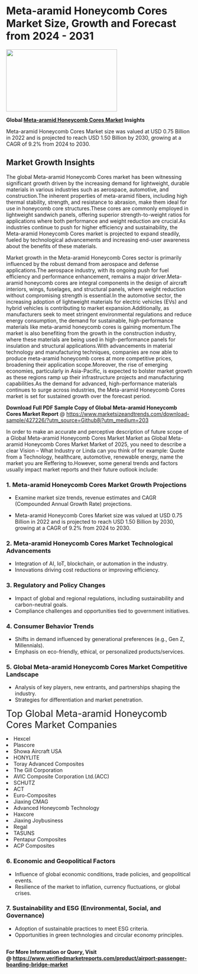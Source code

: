 <H1>Meta-aramid Honeycomb Cores Market Size, Growth and Forecast from 2024 - 2031</H1><img class="aligncenter size-medium wp-image-584254" src="https://thirdeyenews.in/wp-content/uploads/2024/09/Global-Market-Research-300x168.jpeg" alt="" width="300" height="168" /><p><strong>Global&nbsp;<a href="https://www.marketsizeandtrends.com/download-sample/427226/?utm_source=Github8j?utm_medium=203">Meta-aramid Honeycomb Cores Market</a> Insights</strong></p><p>Meta-aramid Honeycomb Cores Market size was valued at USD 0.75 Billion in 2022 and is projected to reach USD 1.50 Billion by 2030, growing at a CAGR of 9.2% from 2024 to 2030.</p><p><h2>Market Growth Insights</h2> <p>The global Meta-aramid Honeycomb Cores market has been witnessing significant growth driven by the increasing demand for lightweight, durable materials in various industries such as aerospace, automotive, and construction.The inherent properties of meta-aramid fibers, including high thermal stability, strength, and resistance to abrasion, make them ideal for use in honeycomb core structures.These cores are commonly employed in lightweight sandwich panels, offering superior strength-to-weight ratios for applications where both performance and weight reduction are crucial.As industries continue to push for higher efficiency and sustainability, the Meta-aramid Honeycomb Cores market is projected to expand steadily, fueled by technological advancements and increasing end-user awareness about the benefits of these materials. </p> <p>Market growth in the Meta-aramid Honeycomb Cores sector is primarily influenced by the robust demand from aerospace and defense applications.The aerospace industry, with its ongoing push for fuel efficiency and performance enhancement, remains a major driver.Meta-aramid honeycomb cores are integral components in the design of aircraft interiors, wings, fuselages, and structural panels, where weight reduction without compromising strength is essential.In the automotive sector, the increasing adoption of lightweight materials for electric vehicles (EVs) and hybrid vehicles is contributing to market expansion.Additionally, as manufacturers seek to meet stringent environmental regulations and reduce energy consumption, the demand for sustainable, high-performance materials like meta-aramid honeycomb cores is gaining momentum.The market is also benefiting from the growth in the construction industry, where these materials are being used in high-performance panels for insulation and structural applications.With advancements in material technology and manufacturing techniques, companies are now able to produce meta-aramid honeycomb cores at more competitive prices, broadening their application scope.Moreover, the rise of emerging economies, particularly in Asia-Pacific, is expected to bolster market growth as these regions ramp up their infrastructure projects and manufacturing capabilities.As the demand for advanced, high-performance materials continues to surge across industries, the Meta-aramid Honeycomb Cores market is set for sustained growth over the forecast period.</p><p><span class=""><strong>Download Full PDF Sample Copy of Global Meta-aramid Honeycomb Cores Market Report</strong> @ <a href="https://www.marketsizeandtrends.com/download-sample/427226/?utm_source=Github8j?utm_medium=203" target="_blank">https://www.marketsizeandtrends.com/download-sample/427226/?utm_source=Github8j?utm_medium=203</a></span></p><p>In order to make an accurate and perceptive description of future scope of a Global&nbsp;Meta-aramid Honeycomb Cores Market Market as Global&nbsp;Meta-aramid Honeycomb Cores Market Market of 2025, you need to describe a clear Vision &ndash; What Industry or Linda can you think of for example: Quote from a Technology, healthcare, automotive, renewable energy, name the market you are Reffering to.However, some general trends and factors usually impact market reports and their future outlook include:</p><h3>1.&nbsp;<strong>Meta-aramid Honeycomb Cores Market Growth Projections</strong></h3><ul><li>Examine market size trends, revenue estimates and CAGR (Compounded Annual Growth Rate) projections.</li><li><p>Meta-aramid Honeycomb Cores Market size was valued at USD 0.75 Billion in 2022 and is projected to reach USD 1.50 Billion by 2030, growing at a CAGR of 9.2% from 2024 to 2030.</p></li></ul><h3>2.&nbsp;<strong>Meta-aramid Honeycomb Cores Market Technological Advancements</strong></h3><ul><li>Integration of AI, IoT, blockchain, or automation in the industry.</li><li>Innovations driving cost reductions or improving efficiency.</li></ul><h3>3.&nbsp;<strong>Regulatory and Policy Changes</strong></h3><ul><li>Impact of global and regional regulations, including sustainability and carbon-neutral goals.</li><li>Compliance challenges and opportunities tied to government initiatives.</li></ul><h3>4.&nbsp;<strong>Consumer Behavior Trends</strong></h3><ul><li>Shifts in demand influenced by generational preferences (e.g., Gen Z, Millennials).</li><li>Emphasis on eco-friendly, ethical, or personalized products/services.</li></ul><h3>5.&nbsp;<strong>Global Meta-aramid Honeycomb Cores Market Competitive Landscape</strong></h3><ul><li>Analysis of key players, new entrants, and partnerships shaping the industry.</li><li>Strategies for differentiation and market penetration.</li></ul><p data-pm-slice="1 1 []"><span style="color: inherit; font-family: inherit; font-size: 25px;">Top Global Meta-aramid Honeycomb Cores Market Companies</span></p><div class="" data-test-id=""><p><li>Hexcel</li><li> Plascore</li><li> Showa Aircraft USA</li><li> HONYLITE</li><li> Toray Advanced Composites</li><li> The Gill Corporation</li><li> AVIC Composite Corporation Ltd.(ACC)</li><li> SCHUTZ</li><li> ACT</li><li> Euro-Composites</li><li> Jiaxing CMAG</li><li> Advanced Honeycomb Technology</li><li> Haxcore</li><li> Jiaxing Joybusiness</li><li> Regal</li><li> TASUNS</li><li> Pentapur Composites</li><li> ACP Composites</li></p></div><h3>6.&nbsp;<strong>Economic and Geopolitical Factors</strong></h3><ul><li>Influence of global economic conditions, trade policies, and geopolitical events.</li><li>Resilience of the market to inflation, currency fluctuations, or global crises.</li></ul><h3>7.&nbsp;<strong>Sustainability and ESG (Environmental, Social, and Governance)</strong></h3><ul><li>Adoption of sustainable practices to meet ESG criteria.</li><li>Opportunities in green technologies and circular economy principles.</li></ul><h2><strong style="font-size: 14px;">For More Information or Query, Visit @&nbsp;</strong><a style="background-color: #ffffff; font-size: 14px;" href="https://www.marketsizeandtrends.com/report/meta-aramid-honeycomb-cores-market/" target="_blank">https://www.verifiedmarketreports.com/product/airport-passenger-boarding-bridge-market</a></h2>
